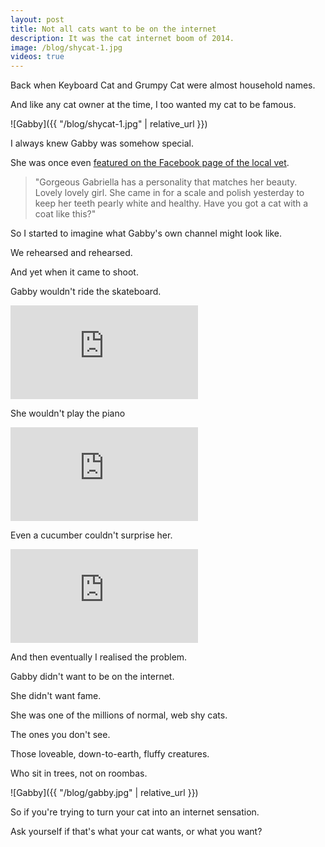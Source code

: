 ```yaml
---
layout: post
title: Not all cats want to be on the internet
description: It was the cat internet boom of 2014.
image: /blog/shycat-1.jpg
videos: true
---
```




Back when Keyboard Cat and Grumpy Cat were almost household names.

And like any cat owner at the time, I too wanted my cat to be famous.

![Gabby]({{ "/blog/shycat-1.jpg" | relative_url }})

I always knew Gabby was somehow special.

She was once even [featured on the Facebook page of the local vet](https://www.facebook.com/VillageVetMeldreth/photos/a.289767831387612.1073741829.279734152390980/503026170061776/?type=3&theater).

> "Gorgeous Gabriella has a personality that matches her beauty. Lovely lovely girl. She came in for a scale and polish yesterday to keep her teeth pearly white and healthy. Have you got a cat with a coat like this?"

So I started to imagine what Gabby's own channel might look like.

We rehearsed and rehearsed.

And yet when it came to shoot.

Gabby wouldn't ride the skateboard.

<div class="youtube-player">
<iframe src="https://www.youtube.com/embed/tPll8FiPlTM?rel=0&amp;controls=0&amp;showinfo=0" frameborder="0" allow="autoplay; encrypted-media" allowfullscreen></iframe>
</div>

She wouldn't play the piano

<div class="youtube-player">
<iframe src="https://www.youtube.com/embed/u2QxWcu1ZfE?rel=0&amp;controls=0&amp;showinfo=0" frameborder="0" allow="autoplay; encrypted-media" allowfullscreen></iframe>
</div>

Even a cucumber couldn't surprise her.

<div class="youtube-player">
<iframe src="https://www.youtube.com/embed/AqRZr3J0T4Q?rel=0&amp;controls=0&amp;showinfo=0" frameborder="0" allow="autoplay; encrypted-media" allowfullscreen></iframe>
</div>

<p></p>
And then eventually I realised the problem.

Gabby didn't want to be on the internet.

She didn't want fame.

She was one of the millions of normal, web shy cats.

The ones you don't see.

Those loveable, down-to-earth, fluffy creatures.

Who sit in trees, not on roombas.

![Gabby]({{ "/blog/gabby.jpg" | relative_url }})

So if you're trying to turn your cat into an internet sensation.

Ask yourself if that's what your cat wants, or what you want?
